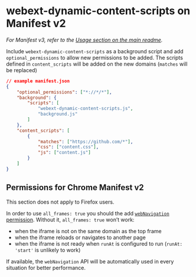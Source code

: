 # webext-dynamic-content-scripts on Manifest v2

_For Manifest v3, refer to the [Usage section on the main readme](readme.md)._

Include `webext-dynamic-content-scripts` as a background script and add `optional_permissions` to allow new permissions to be added. The scripts defined in `content_scripts` will be added on the new domains (`matches` will be replaced)

```json
// example manifest.json
{
	"optional_permissions": ["*://*/*"],
	"background": {
		"scripts": [
			"webext-dynamic-content-scripts.js",
			"background.js"
		]
	},
	"content_scripts": [
		{
			"matches": ["https://github.com/*"],
			"css": ["content.css"],
			"js": ["content.js"]
		}
	]
}
```

## Permissions for Chrome Manifest v2

This section does not apply to Firefox users.

In order to use `all_frames: true` you should the add [`webNavigation` permission](https://developer.chrome.com/docs/extensions/reference/webNavigation/). Without it, `all_frames: true` won’t work:

- when the iframe is not on the same domain as the top frame
- when the iframe reloads or navigates to another page
- when the iframe is not ready when `runAt` is configured to run (`runAt: 'start'` is unlikely to work)

If available, the `webNavigation` API will be automatically used in every situation for better performance.
